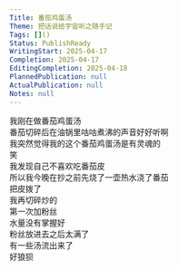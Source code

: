 ```yaml
---  
Title: 番茄鸡蛋汤  
Theme: 把话说给宇宙听之随手记  
Tags: []()  
Status: PublishReady  
WritingStart: 2025-04-17  
Completion: 2025-04-17  
EditingCompletion: 2025-04-18  
PlannedPublication: null  
ActualPublication: null  
Notes: null  
---      
```

我刚在做番茄鸡蛋汤    
番茄切碎后在油锅里咕咕煮沸的声音好好听啊    
我突然觉得我的这个番茄鸡蛋汤是有灵魂的    
笑      
我发现自己不喜欢吃番茄皮    
所以我今晚在抄之前先烧了一壶热水浇了番茄    
把皮拨了    
我再切碎炒的      
第一次加粉丝    
水量没有掌握好    
粉丝放进去之后太满了    
有一些汤流出来了    
好狼狈      
  